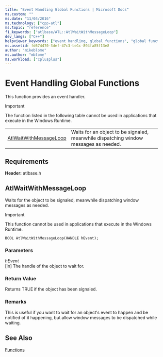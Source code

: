 ```yaml
---
title: "Event Handling Global Functions | Microsoft Docs"
ms.custom: ""
ms.date: "11/04/2016"
ms.technology: ["cpp-atl"]
ms.topic: "reference"
f1_keywords: ["atlbase/ATL::AtlWaitWithMessageLoop"]
dev_langs: ["C++"]
helpviewer_keywords: ["event handling, global functions", "global functions, event handling"]
ms.assetid: fd674470-3def-47c3-be1c-894fa85f13e8
author: "mikeblome"
ms.author: "mblome"
ms.workload: ["cplusplus"]
---
```

# Event Handling Global Functions

This function provides an event handler.

> [!IMPORTANT]
>  The function listed in the following table cannot be used in applications that execute in the Windows Runtime.

|||
|-|-|
|[AtlWaitWithMessageLoop](#atlwaitwithmessageloop)|Waits for an object to be signaled, meanwhile dispatching window messages as needed.|

## Requirements

**Header:** atlbase.h

##  <a name="atlwaitwithmessageloop"></a>  AtlWaitWithMessageLoop

Waits for the object to be signaled, meanwhile dispatching window messages as needed.

> [!IMPORTANT]
>  This function cannot be used in applications that execute in the Windows Runtime.

```
BOOL AtlWaitWithMessageLoop(HANDLE hEvent);
```

### Parameters

*hEvent*<br/>
[in] The handle of the object to wait for.

### Return Value

Returns TRUE if the object has been signaled.

### Remarks

This is useful if you want to wait for an object's event to happen and be notified of it happening, but allow window messages to be dispatched while waiting.

## See Also

[Functions](../../atl/reference/atl-functions.md)
